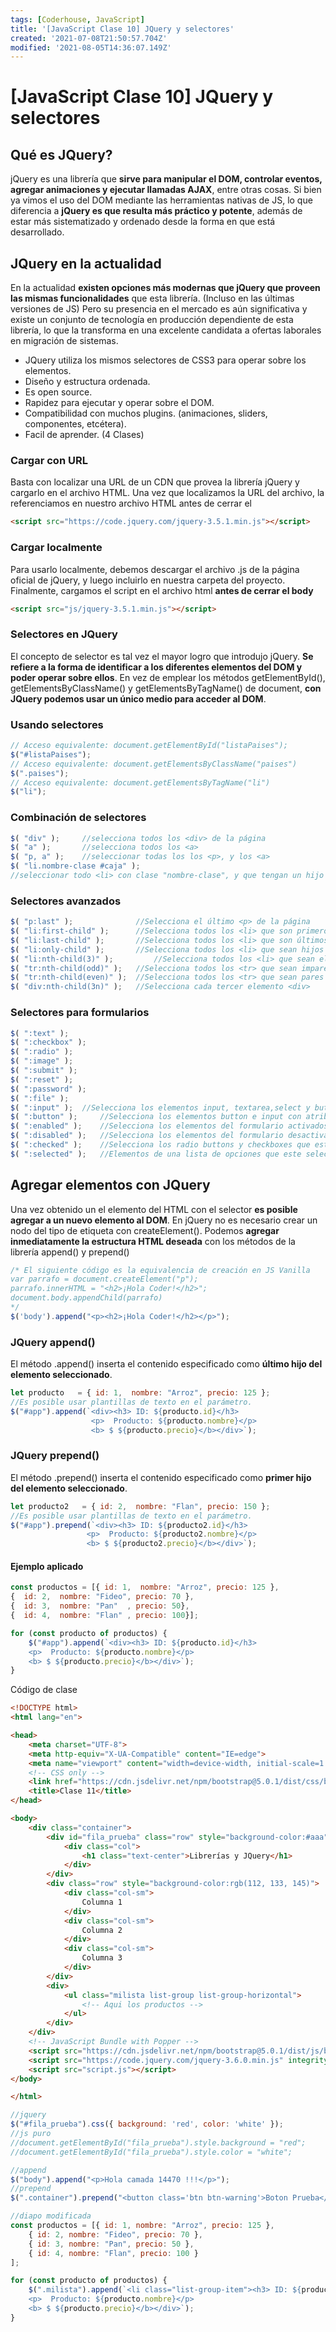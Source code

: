 ```yaml
---
tags: [Coderhouse, JavaScript]
title: '[JavaScript Clase 10] JQuery y selectores'
created: '2021-07-08T21:50:57.704Z'
modified: '2021-08-05T14:36:07.149Z'
---
```


# [JavaScript Clase 10] JQuery y selectores

## Qué es JQuery?

jQuery es una librería que **sirve para manipular el DOM, controlar eventos, agregar animaciones y ejecutar llamadas AJAX**, entre otras cosas.
Si bien ya vimos el uso del DOM mediante las herramientas nativas de JS, lo que diferencia a **jQuery es que resulta más práctico y potente**, además de estar más sistematizado y ordenado desde la forma en que está desarrollado.

## JQuery en la actualidad

En la actualidad **existen opciones más modernas que jQuery que proveen las mismas  funcionalidades** que esta librería. (Incluso en las últimas versiones de JS)
Pero su presencia en el mercado es aún significativa y existe un conjunto de tecnología en producción dependiente de esta librería, lo que la transforma en una excelente candidata a ofertas laborales en migración de sistemas.

- JQuery utiliza los mismos selectores de CSS3 para operar sobre los elementos.
- Diseño y estructura ordenada.
- Es open source.
- Rapidez para ejecutar y operar sobre el DOM.
- Compatibilidad con muchos plugins. (animaciones, sliders, componentes, etcétera).
- Facil de aprender. (4 Clases)

### Cargar con URL

Basta con localizar una URL de un CDN que provea la librería jQuery y cargarlo en el archivo HTML. 
Una vez que localizamos la URL del archivo, la referenciamos en nuestro archivo HTML antes de cerrar el </body> 

```html
<script src="https://code.jquery.com/jquery-3.5.1.min.js"></script>
```

### Cargar localmente

Para usarlo localmente, debemos descargar el archivo .js de la página oficial de jQuery, y luego incluirlo en nuestra carpeta del proyecto.
Finalmente, cargamos el script en el archivo html **antes de cerrar el body**

```html
<script src="js/jquery-3.5.1.min.js"></script>
```

### Selectores en JQuery

El concepto de selector es tal vez el mayor logro que introdujo jQuery. **Se refiere a la forma de identificar a los diferentes elementos del DOM y poder operar sobre ellos**. 
En vez de emplear los métodos getElementById(), getElementsByClassName() y  getElementsByTagName() de document, **con JQuery podemos usar un único medio para acceder al DOM**. 

### Usando selectores

```javascript
// Acceso equivalente: document.getElementById("listaPaises");
$("#listaPaises");
// Acceso equivalente: document.getElementsByClassName("paises")
$(".paises");
// Acceso equivalente: document.getElementsByTagName("li")
$("li");
```

### Combinación de selectores

```javascript
$( "div" ); 	//selecciona todos los <div> de la página
$( "a" );		//selecciona todos los <a>
$( "p, a" ); 	//seleccionar todas los los <p>, y los <a>
$( "li.nombre-clase #caja" ); 
//seleccionar todo <li> con clase "nombre-clase", y que tengan un hijo con ID "caja"
```

### Selectores avanzados

```javascript
$( "p:last" ); 				//Selecciona el último <p> de la página
$( "li:first-child" ); 		//Selecciona todos los <li> que son primeros hijos
$( "li:last-child" ); 		//Selecciona todos los <li> que son últimos hijos
$( "li:only-child" ); 		//Selecciona todos los <li> que sean hijos únicos
$( "li:nth-child(3)" ); 		//Selecciona todos los <li> que sean el 3er elemento 
$( "tr:nth-child(odd)" ); 	//Selecciona todos los <tr> que sean impares
$( "tr:nth-child(even)" ); 	//Selecciona todos los <tr> que sean pares
$( "div:nth-child(3n)" ); 	//Selecciona cada tercer elemento <div>
```

### Selectores para formularios

```javascript
$( ":text" );
$( ":checkbox" );
$( ":radio" );
$( ":image" );
$( ":submit" );
$( ":reset" );
$( ":password" );
$( ":file" );
$( ":input" ); 	//Selecciona los elementos input, textarea,select y button
$( ":button" ); 	//Selecciona los elementos button e input con atributo "type"="button"
$( ":enabled" );	//Selecciona los elementos del formulario activados
$( ":disabled" ); 	//Selecciona los elementos del formulario desactivados
$( ":checked" ); 	//Selecciona los radio buttons y checkboxes que están pulsados
$( ":selected" ); 	//Elementos de una lista de opciones que este seleccionados
```

## Agregar elementos con JQuery

Una vez obtenido un el elemento del HTML con el selector **es posible agregar a un nuevo elemento al DOM**.
En jQuery no es necesario crear un nodo del tipo de etiqueta con createElement(). Podemos **agregar inmediatamente la estructura HTML deseada** con los métodos de la librería append() y prepend()

```javascript
/* El siguiente código es la equivalencia de creación en JS Vanilla
var parrafo = document.createElement("p");
parrafo.innerHTML = "<h2>¡Hola Coder!</h2>"; 
document.body.appendChild(parrafo)
*/
$('body').append("<p><h2>¡Hola Coder!</h2></p>");
```

### JQuery **append()**

El método .append() inserta el contenido especificado como **último hijo del elemento seleccionado**.

```javascript
let producto   = { id: 1,  nombre: "Arroz", precio: 125 };
//Es posible usar plantillas de texto en el parámetro.
$("#app").append(`<div><h3> ID: ${producto.id}</h3>
                  <p>  Producto: ${producto.nombre}</p>
                  <b> $ ${producto.precio}</b></div>`);
```

### JQuery **prepend()**

El método .prepend() inserta el contenido especificado como **primer hijo del elemento seleccionado**.

```javascript
let producto2   = { id: 2,  nombre: "Flan", precio: 150 };
//Es posible usar plantillas de texto en el parámetro.
$("#app").prepend(`<div><h3> ID: ${producto2.id}</h3>
                 <p>  Producto: ${producto2.nombre}</p>
                 <b> $ ${producto2.precio}</b></div>`);
```

#### Ejemplo aplicado

```javascript
const productos = [{ id: 1,  nombre: "Arroz", precio: 125 },
{  id: 2,  nombre: "Fideo", precio: 70 },
{  id: 3,  nombre: "Pan"  , precio: 50},
{  id: 4,  nombre: "Flan" , precio: 100}];

for (const producto of productos) {
    $("#app").append(`<div><h3> ID: ${producto.id}</h3>
    <p>  Producto: ${producto.nombre}</p>
    <b> $ ${producto.precio}</b></div>`);
}
```

Código de clase

```html
<!DOCTYPE html>
<html lang="en">

<head>
    <meta charset="UTF-8">
    <meta http-equiv="X-UA-Compatible" content="IE=edge">
    <meta name="viewport" content="width=device-width, initial-scale=1.0">
    <!-- CSS only -->
    <link href="https://cdn.jsdelivr.net/npm/bootstrap@5.0.1/dist/css/bootstrap.min.css" rel="stylesheet" integrity="sha384-+0n0xVW2eSR5OomGNYDnhzAbDsOXxcvSN1TPprVMTNDbiYZCxYbOOl7+AMvyTG2x" crossorigin="anonymous">
    <title>Clase 11</title>
</head>

<body>
    <div class="container">
        <div id="fila_prueba" class="row" style="background-color:#aaa">
            <div class="col">
                <h1 class="text-center">Librerías y JQuery</h1>
            </div>
        </div>
        <div class="row" style="background-color:rgb(112, 133, 145)">
            <div class="col-sm">
                Columna 1
            </div>
            <div class="col-sm">
                Columna 2
            </div>
            <div class="col-sm">
                Columna 3
            </div>
        </div>
        <div>
            <ul class="milista list-group list-group-horizontal">
                <!-- Aqui los productos -->
            </ul>
        </div>
    </div>
    <!-- JavaScript Bundle with Popper -->
    <script src="https://cdn.jsdelivr.net/npm/bootstrap@5.0.1/dist/js/bootstrap.bundle.min.js" integrity="sha384-gtEjrD/SeCtmISkJkNUaaKMoLD0//ElJ19smozuHV6z3Iehds+3Ulb9Bn9Plx0x4" crossorigin="anonymous"></script>
    <script src="https://code.jquery.com/jquery-3.6.0.min.js" integrity="sha256-/xUj+3OJU5yExlq6GSYGSHk7tPXikynS7ogEvDej/m4=" crossorigin="anonymous"></script>
    <script src="script.js"></script>
</body>

</html>
```

```javascript
//jquery
$("#fila_prueba").css({ background: 'red', color: 'white' });
//js puro
//document.getElementById("fila_prueba").style.background = "red";
//document.getElementById("fila_prueba").style.color = "white";

//append
$("body").append("<p>Hola camada 14470 !!!</p>");
//prepend
$(".container").prepend("<button class='btn btn-warning'>Boton Prueba</button>");

//diapo modificada
const productos = [{ id: 1, nombre: "Arroz", precio: 125 },
    { id: 2, nombre: "Fideo", precio: 70 },
    { id: 3, nombre: "Pan", precio: 50 },
    { id: 4, nombre: "Flan", precio: 100 }
];

for (const producto of productos) {
    $(".milista").append(`<li class="list-group-item"><h3> ID: ${producto.id}</h3>
    <p>  Producto: ${producto.nombre}</p>
    <b> $ ${producto.precio}</b></div>`);
}
```


